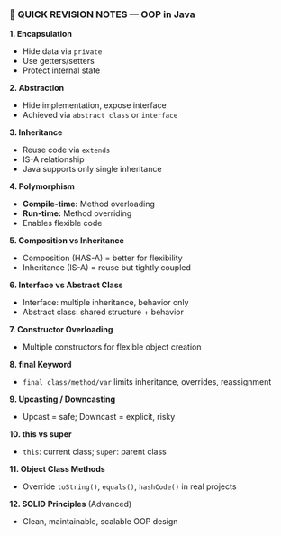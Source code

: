 ### 📝 QUICK REVISION NOTES — OOP in Java

**1. Encapsulation**

* Hide data via `private`
* Use getters/setters
* Protect internal state

**2. Abstraction**

* Hide implementation, expose interface
* Achieved via `abstract class` or `interface`

**3. Inheritance**

* Reuse code via `extends`
* IS-A relationship
* Java supports only single inheritance

**4. Polymorphism**

* **Compile-time:** Method overloading
* **Run-time:** Method overriding
* Enables flexible code

**5. Composition vs Inheritance**

* Composition (HAS-A) = better for flexibility
* Inheritance (IS-A) = reuse but tightly coupled

**6. Interface vs Abstract Class**

* Interface: multiple inheritance, behavior only
* Abstract class: shared structure + behavior

**7. Constructor Overloading**

* Multiple constructors for flexible object creation

**8. final Keyword**

* `final class/method/var` limits inheritance, overrides, reassignment

**9. Upcasting / Downcasting**

* Upcast = safe; Downcast = explicit, risky

**10. this vs super**

* `this`: current class; `super`: parent class

**11. Object Class Methods**

* Override `toString()`, `equals()`, `hashCode()` in real projects

**12. SOLID Principles** (Advanced)

* Clean, maintainable, scalable OOP design
